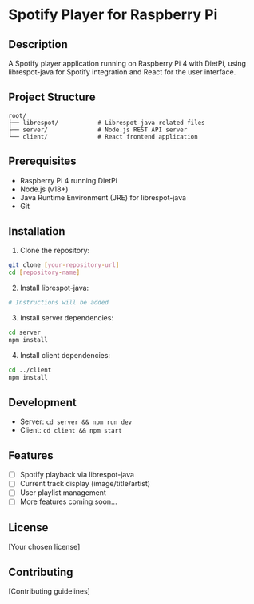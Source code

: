 # Spotify Player for Raspberry Pi

## Description
A Spotify player application running on Raspberry Pi 4 with DietPi, using librespot-java for Spotify integration and React for the user interface.

## Project Structure
```
root/
├── librespot/           # Librespot-java related files
├── server/              # Node.js REST API server
└── client/              # React frontend application
```

## Prerequisites
- Raspberry Pi 4 running DietPi
- Node.js (v18+)
- Java Runtime Environment (JRE) for librespot-java
- Git

## Installation
1. Clone the repository:
```bash
git clone [your-repository-url]
cd [repository-name]
```

2. Install librespot-java:
```bash
# Instructions will be added
```

3. Install server dependencies:
```bash
cd server
npm install
```

4. Install client dependencies:
```bash
cd ../client
npm install
```

## Development
- Server: `cd server && npm run dev`
- Client: `cd client && npm start`

## Features
- [ ] Spotify playback via librespot-java
- [ ] Current track display (image/title/artist)
- [ ] User playlist management
- [ ] More features coming soon...

## License
[Your chosen license]

## Contributing
[Contributing guidelines]